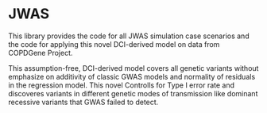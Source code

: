 # JWAS
This library provides the code for all JWAS simulation case scenarios and the code for applying this novel DCI-derived model on data from COPDGene Project.

This assumption-free, DCI-derived model covers all genetic variants without emphasize on additivity of classic GWAS models and normality of residuals in the regression model. This novel Controlls for Type I error rate and discoveres variants in different genetic modes of transmission like dominant recessive variants that GWAS failed to detect.
